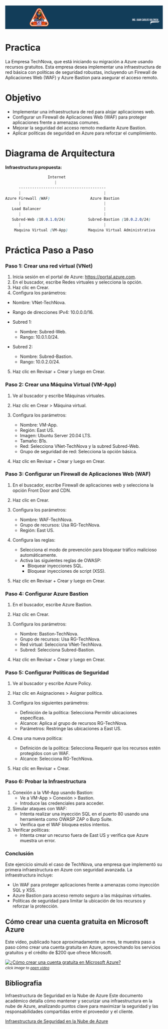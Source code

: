 
![Mesa](https://github.com/Grandote58/CloudSafeGuard/blob/main/Mesa.png)

# **Practica**

La Empresa TechNova, que está iniciando su migración a Azure usando recursos gratuitos. Esta empresa desea implementar una infraestructura de red básica con políticas de seguridad robustas, incluyendo un Firewall de Aplicaciones Web (WAF) y Azure Bastion para asegurar el acceso remoto.

# Objetivo
* Implementar una infraestructura de red para alojar aplicaciones web.
* Configurar un Firewall de Aplicaciones Web (WAF) para proteger aplicaciones frente a amenazas comunes.
* Mejorar la seguridad del acceso remoto mediante Azure Bastion.
* Aplicar políticas de seguridad en Azure para reforzar el cumplimiento.


# Diagrama de Arquitectura

**Infraestructura propuesta:**

```css
                   Internet
                      |
      ---------------------------------------
      |                                     |
Azure Firewall (WAF)                  Azure Bastion
      |                                     |
   Load Balancer                            |
      |                                     |
   Subred-Web (10.0.1.0/24)          Subred-Bastion (10.0.2.0/24)
      |                                     |
    Maquina Virtual (VM-App)         Maquina Virtual Administrativa
```
# Práctica Paso a Paso
### **Paso 1: Crear una red virtual (VNet)**

1. Inicia sesión en el portal de Azure: https://portal.azure.com.
2. En el buscador, escribe Redes virtuales y selecciona la opción.
3. Haz clic en Crear.
4. Configura los parámetros:

* Nombre: VNet-TechNova.
* Rango de direcciones IPv4: 10.0.0.0/16.
* Subred 1:

    * Nombre: Subred-Web.
    * Rango: 10.0.1.0/24.

* Subred 2:

    * Nombre: Subred-Bastion.
    * Rango: 10.0.2.0/24.
    
5. Haz clic en Revisar + Crear y luego en Crear.

### Paso 2: Crear una Máquina Virtual (VM-App)
1. Ve al buscador y escribe Máquinas virtuales.
2. Haz clic en Crear > Máquina virtual.
3. Configura los parámetros:

    * Nombre: VM-App.
    * Región: East US.
    * Imagen: Ubuntu Server 20.04 LTS.
    * Tamaño: B1s.
    * Red: Selecciona VNet-TechNova y la subred Subred-Web.
    * Grupo de seguridad de red: Selecciona la opción básica.

4. Haz clic en Revisar + Crear y luego en Crear.

### Paso 3: Configurar un Firewall de Aplicaciones Web (WAF)
1. En el buscador, escribe Firewall de aplicaciones web y selecciona la opción Front Door and CDN.
2. Haz clic en Crear.
3. Configura los parámetros:

    * Nombre: WAF-TechNova.
    * Grupo de recursos: Usa RG-TechNova.
    * Región: East US.

4. Configura las reglas:
    * Selecciona el modo de prevención para bloquear tráfico malicioso automáticamente.
    * Activa las siguientes reglas de OWASP:
        * Bloquear inyecciones SQL.
        * Bloquear inyecciones de script (XSS).

5. Haz clic en Revisar + Crear y luego en Crear.

### Paso 4: Configurar Azure Bastion
1. En el buscador, escribe Azure Bastion.
2. Haz clic en Crear.
3. Configura los parámetros:

    * Nombre: Bastion-TechNova.
    * Grupo de recursos: Usa RG-TechNova.
    * Red virtual: Selecciona VNet-TechNova.
    * Subred: Selecciona Subred-Bastion.

4. Haz clic en Revisar + Crear y luego en Crear.

### Paso 5: Configurar Políticas de Seguridad
1. Ve al buscador y escribe Azure Policy.
2. Haz clic en Asignaciones > Asignar política.
3. Configura los siguientes parámetros:

    * Definición de la política: Selecciona Permitir ubicaciones específicas.
    * Alcance: Aplica al grupo de recursos RG-TechNova.
    * Parámetros: Restringe las ubicaciones a East US.

4. Crea una nueva política:
    * Definición de la política: Selecciona Requerir que los recursos estén protegidos con un WAF.
    * Alcance: Selecciona RG-TechNova.

5. Haz clic en Revisar + Crear.

### Paso 6: Probar la Infraestructura
1. Conexión a la VM-App usando Bastion:
    * Ve a VM-App > Conexión > Bastion.
    * Introduce las credenciales para acceder.
2. Simular ataques con WAF:
    * Intenta realizar una inyección SQL en el puerto 80 usando una herramienta como OWASP ZAP o Burp Suite.
    * Verifica que el WAF bloquea estos intentos.
3. Verificar políticas:
    * Intenta crear un recurso fuera de East US y verifica que Azure muestra un error.

### Conclusión
Este ejercicio simuló el caso de TechNova, una empresa que implementó su primera infraestructura en Azure con seguridad avanzada. La infraestructura incluye:

* Un WAF para proteger aplicaciones frente a amenazas como inyección SQL y XSS.
* Azure Bastion para acceso remoto seguro a las máquinas virtuales.
* Políticas de seguridad para limitar la ubicación de los recursos y reforzar la protección.


## Cómo crear una cuenta gratuita en Microsoft Azure

Este video, publicado hace aproximadamente un mes, te muestra paso a paso cómo crear una cuenta gratuita en Azure, aprovechando los servicios gratuitos y el crédito de $200 que ofrece Microsoft. 

[![¿Cómo crear una cuenta gratuita en Microsoft Azure?](https://img.youtube.com/vi/tTGyZAAcjtY/maxresdefault.jpg)](https://www.youtube.com/watch?v=tTGyZAAcjtY)  
<small>*click image to [open video](https://www.youtube.com/watch?v=tTGyZAAcjtY)*</small>


## Bibliografia

Infraestructura de Seguridad en la Nube de Azure
Este documento académico detalla cómo mantener y securizar una infraestructura en la nube de Azure, analizando puntos clave para maximizar la seguridad y las responsabilidades compartidas entre el proveedor y el cliente. 

[Infraestructura de Seguridad en la Nube de Azure](https://openaccess.uoc.edu/bitstream/10609/147879/4/sergiolopezlopezTFG0123memoria.pdf?utm_source=chatgpt.com)








